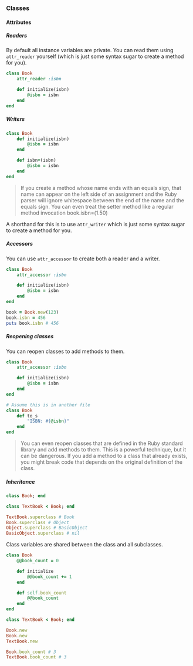 ### Classes

#### Attributes

##### Readers

By default all instance variables are private. You can read them using `attr_reader` yourself (which is just some syntax sugar to create a method for you).

```ruby
class Book
    attr_reader :isbn

    def initialize(isbn)
        @isbn = isbn
    end
end
```

##### Writers

```ruby
class Book
    def initialize(isbn)
        @isbn = isbn
    end

    def isbn=(isbn)
        @isbn = isbn
    end
end
```

> If you create a method whose name ends with an equals sign, that name can appear on the left side of an assignment and the Ruby parser will ignore whitespace between the end of the name and the equals sign. You can even treat the setter method like a regular method invocation book.isbn=(1.50)

A shorthand for this is to use `attr_writer` which is just some syntax sugar to create a method for you.

##### Accessors

You can use `attr_accessor` to create both a reader and a writer.

```ruby
class Book
    attr_accessor :isbn

    def initialize(isbn)
        @isbn = isbn
    end
end

book = Book.new(123)
book.isbn = 456
puts book.isbn # 456
```

##### Reopening classes

You can reopen classes to add methods to them.

```ruby
class Book
    attr_accessor :isbn

    def initialize(isbn)
        @isbn = isbn
    end
end

# Assume this is in another file
class Book
    def to_s
        "ISBN: #{@isbn}"
    end
end
```

> You can even reopen classes that are defined in the Ruby standard library and add methods to them. This is a powerful technique, but it can be dangerous. If you add a method to a class that already exists, you might break code that depends on the original definition of the class.

##### Inheritance

```ruby
class Book; end

class TextBook < Book; end

TextBook.superclass # Book
Book.superclass # Object
Object.superclass # BasicObject
BasicObject.superclass # nil
```

Class variables are shared between the class and all subclasses.

```ruby
class Book
    @@book_count = 0

    def initialize
        @@book_count += 1
    end

    def self.book_count
        @@book_count
    end
end

class TextBook < Book; end

Book.new
Book.new
TextBook.new

Book.book_count # 3
TextBook.book_count # 3
```
